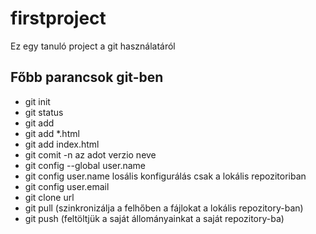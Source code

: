 # firstproject
Ez egy tanuló project a git használatáról

## Főbb parancsok git-ben
- git init
- git status
- git add 
- git add *.html
- git add index.html
- git comit -n az adot verzio neve
- git config --global user.name <Robihun123>
- git config user.name<username> losális konfigurálás csak a lokális repozitoriban
- git config user.email<email>
- git clone url
- git pull (szinkronizálja a felhőben a fájlokat a lokális repozitory-ban)
- git push (feltöltjük a saját állományainkat a saját repozitory-ba)
